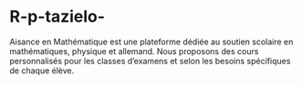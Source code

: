 # R-p-tazielo-
Aisance en Mathématique est une plateforme dédiée au soutien scolaire en mathématiques, physique et allemand. Nous proposons des cours personnalisés pour les classes d’examens et selon les besoins spécifiques de chaque élève.
